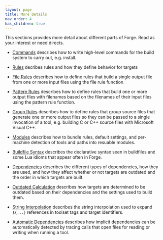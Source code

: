 ```yaml
---
layout: page
title: More Details
nav_order: 4
has_children: true
---
```


This sections provides more detail about different parts of Forge.  Read as your interest or need directs.

- [Commands](commands.md) describes how to write high-level commands for the build system to carry out, e.g. install.

- [Rules](rules.md) decribes rules and how they define behavior for targets

- [File Rules](file-rules.md) describes how to define rules that build a single output file from one or more input files using the file rule function.

- [Pattern Rules](pattern-rules.md) describes how to define rules that build one or more output files with filenames based on the filenames of their input files using the pattern rule function.

- [Group Rules](group-rules.md) describes how to define rules that group source files that generate one or more output files so they can be passed to a single invocation of a tool, e.g. building C or C++ source files with Microsoft Visual C++.

- [Modules](modules.md) describes how to bundle rules, default settings, and per-machine detection of tools and paths into resuable modules.

- [Buildfile Syntax](buildfile-syntax.md) describes the declarative syntax seen in buildfiles and some Lua idioms that appear often in Forge.

- [Dependencies](dependencies.md) describes the different types of dependencies, how they are used, and how they affect whether or not targets are outdated and the order in which targets are built.

- [Outdated Calculation](outdated-calculation.md) describes how targets are determined to be outdated based on their dependencies and the settings used to build them.

- [String Interpolation](string-interpolation.md) describes the string interpolation used to expand `${...}` references in toolset tags and target identifiers.

- [Automatic Dependencies](automatic-dependencies.md) describes how implicit dependencies can be automatically detected by tracing calls that open files for reading or writing when running a tool.
